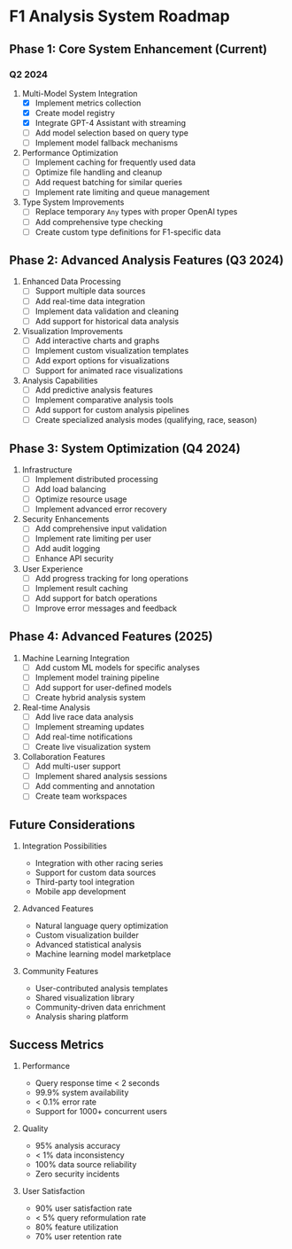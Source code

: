 # F1 Analysis System Roadmap

## Phase 1: Core System Enhancement (Current)

### Q2 2024
1. Multi-Model System Integration
   - [x] Implement metrics collection
   - [x] Create model registry
   - [x] Integrate GPT-4 Assistant with streaming
   - [ ] Add model selection based on query type
   - [ ] Implement model fallback mechanisms

2. Performance Optimization
   - [ ] Implement caching for frequently used data
   - [ ] Optimize file handling and cleanup
   - [ ] Add request batching for similar queries
   - [ ] Implement rate limiting and queue management

3. Type System Improvements
   - [ ] Replace temporary `Any` types with proper OpenAI types
   - [ ] Add comprehensive type checking
   - [ ] Create custom type definitions for F1-specific data

## Phase 2: Advanced Analysis Features (Q3 2024)

1. Enhanced Data Processing
   - [ ] Support multiple data sources
   - [ ] Add real-time data integration
   - [ ] Implement data validation and cleaning
   - [ ] Add support for historical data analysis

2. Visualization Improvements
   - [ ] Add interactive charts and graphs
   - [ ] Implement custom visualization templates
   - [ ] Add export options for visualizations
   - [ ] Support for animated race visualizations

3. Analysis Capabilities
   - [ ] Add predictive analysis features
   - [ ] Implement comparative analysis tools
   - [ ] Add support for custom analysis pipelines
   - [ ] Create specialized analysis modes (qualifying, race, season)

## Phase 3: System Optimization (Q4 2024)

1. Infrastructure
   - [ ] Implement distributed processing
   - [ ] Add load balancing
   - [ ] Optimize resource usage
   - [ ] Implement advanced error recovery

2. Security Enhancements
   - [ ] Add comprehensive input validation
   - [ ] Implement rate limiting per user
   - [ ] Add audit logging
   - [ ] Enhance API security

3. User Experience
   - [ ] Add progress tracking for long operations
   - [ ] Implement result caching
   - [ ] Add support for batch operations
   - [ ] Improve error messages and feedback

## Phase 4: Advanced Features (2025)

1. Machine Learning Integration
   - [ ] Add custom ML models for specific analyses
   - [ ] Implement model training pipeline
   - [ ] Add support for user-defined models
   - [ ] Create hybrid analysis system

2. Real-time Analysis
   - [ ] Add live race data analysis
   - [ ] Implement streaming updates
   - [ ] Add real-time notifications
   - [ ] Create live visualization system

3. Collaboration Features
   - [ ] Add multi-user support
   - [ ] Implement shared analysis sessions
   - [ ] Add commenting and annotation
   - [ ] Create team workspaces

## Future Considerations

1. Integration Possibilities
   - Integration with other racing series
   - Support for custom data sources
   - Third-party tool integration
   - Mobile app development

2. Advanced Features
   - Natural language query optimization
   - Custom visualization builder
   - Advanced statistical analysis
   - Machine learning model marketplace

3. Community Features
   - User-contributed analysis templates
   - Shared visualization library
   - Community-driven data enrichment
   - Analysis sharing platform

## Success Metrics

1. Performance
   - Query response time < 2 seconds
   - 99.9% system availability
   - < 0.1% error rate
   - Support for 1000+ concurrent users

2. Quality
   - 95% analysis accuracy
   - < 1% data inconsistency
   - 100% data source reliability
   - Zero security incidents

3. User Satisfaction
   - 90% user satisfaction rate
   - < 5% query reformulation rate
   - 80% feature utilization
   - 70% user retention rate